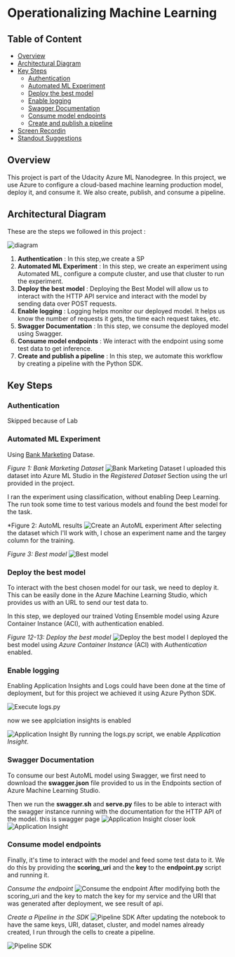 # Operationalizing Machine Learning

## Table of Content
* [Overview](#overview)
* [Architectural Diagram](#architectural-diagram)
* [Key Steps](#architectural-diagram)
    * [Authentication](#authentication)
    * [Automated ML Experiment](#automated-ml-experiment)
    * [Deploy the best model](#deploy-the-best-model)
    * [Enable logging](#enable-logging)
    * [Swagger Documentation](#swagger-documentation)
    * [Consume model endpoints](#consume-model-endpoints)
    * [Create and publish a pipeline](#create-and-publish-a-pipeline)
* [Screen Recordin](#screen-recording)
* [Standout Suggestions](#standout-suggestions)

## Overview
This project is part of the Udacity Azure ML Nanodegree.
In this project, we use Azure to configure a cloud-based machine learning production model, deploy it, and consume it. We also create, publish, and consume a pipeline.

## Architectural Diagram
These are the steps we followed in this project :

![diagram](images/architecture.jpg)

1. **Authentication** : In this step,we create a SP
2. **Automated ML Experiment** : In this step, we create an experiment using Automated ML, configure a compute cluster, and use that cluster to run the experiment.
3. **Deploy the best model** : Deploying the Best Model will allow us to interact with the HTTP API service and interact with the model by sending data over POST requests.
4. **Enable logging** : Logging helps monitor our deployed model. It helps us know the number of requests it gets, the time each request takes, etc.
5. **Swagger Documentation** : In this step, we consume the deployed model using Swagger.
6. **Consume model endpoints** : We interact with the endpoint using some test data to get inference.
7. **Create and publish a pipeline** : In this step, we automate this workflow by creating a pipeline with the Python SDK.

## Key Steps

### Authentication
Skipped because of Lab

### Automated ML Experiment
Using [Bank Marketing](https://automlsamplenotebookdata.blob.core.windows.net/automl-sample-notebook-data/bankmarketing_train.csv) Datase.

*Figure 1: Bank Marketing Dataset*
![Bank Marketing Dataset](images/Dataset.png)
I uploaded this dataset into Azure ML Studio in the *Registered Dataset* Section using the url provided in the project.

I ran the experiment using classification, without enabling Deep Learning. The run took some time to test various models and found the best model for the task.

*Figure 2: AutoML results
![Create an AutoML experiment](images/automl_results.png)
After selecting the dataset which I'll work with, I chose an experiment name and the targey column for the training.

*Figure 3: Best model*
![Best model](images/best_model.png)

### Deploy the best model
To interact with the best chosen model for our task, we need to deploy it. This can be easily done in the Azure Machine Learning Studio, which provides us with an URL to send our test data to.

In this step, we deployed our trained Voting Ensemble model using Azure Container Instance (ACI), with authentication enabled.

*Figure 12-13: Deploy the best model*
![Deploy the best model](images/deployed.png)
I deployed the best model using *Azure Container Instance* (ACI) with *Authentication* enabled.


### Enable logging
Enabling Application Insights and Logs could have been done at the time of deployment, but for this project we achieved it using Azure Python SDK.

![Execute logs.py](images/logging_enabled.png)

now we see applciation insights is enabled

![Application Insight](images/deployed_2.png)
By running the logs.py script, we enable *Application Insight*.

### Swagger Documentation
To consume our best AutoML model using Swagger, we first need to download the **swagger.json** file provided to us in the Endpoints section of Azure Machine Learning Studio.

Then we run the **swagger.sh** and **serve.py** files to be able to interact with the swagger instance running with the documentation for the HTTP API of the model.
this is swagger page 
![Application Insight](images/swagger.png)
closer look 
![Application Insight](images/swagger_2.png)

### Consume model endpoints
Finally, it's time to interact with the model and feed some test data to it. We do this by providing the **scoring_uri** and the **key** to the **endpoint.py** script and running it.

*Consume the endpoint*
![Consume the endpoint](images/result_endpoint.png)
After modifying both the scoring_uri and the key to match the key for my service and the URI that was generated after deployment, we see result of api. 


*Create a Pipeline in the SDK*
![Pipeline SDK](images/pipeline_1.png)
After updating the notebook to have the same keys, URI, dataset, cluster, and model names already created, I run through the cells to create a pipeline.

![Pipeline SDK](images/pipeline_2.png)